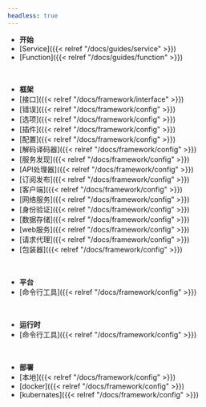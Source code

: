 ```yaml
---
headless: true
---
```


- **开始**
- [Service]({{< relref "/docs/guides/service" >}})
- [Function]({{< relref "/docs/guides/function" >}})
<br />

- **框架**
- [接口]({{< relref "/docs/framework/interface" >}})
- [错误]({{< relref "/docs/framework/config" >}})
- [选项]({{< relref "/docs/framework/config" >}})
- [插件]({{< relref "/docs/framework/config" >}})
- [配置]({{< relref "/docs/framework/config" >}})
- [解码译码器]({{< relref "/docs/framework/config" >}})
- [服务发现]({{< relref "/docs/framework/config" >}})
- [API处理器]({{< relref "/docs/framework/config" >}})
- [订阅发布]({{< relref "/docs/framework/config" >}})
- [客户端]({{< relref "/docs/framework/config" >}})
- [网络服务]({{< relref "/docs/framework/config" >}})
- [身份验证]({{< relref "/docs/framework/config" >}})
- [数据存储]({{< relref "/docs/framework/config" >}})
- [web服务]({{< relref "/docs/framework/config" >}})
- [请求代理]({{< relref "/docs/framework/config" >}})
- [包装器]({{< relref "/docs/framework/config" >}})
<br />

- **平台**
- [命令行工具]({{< relref "/docs/framework/config" >}})
<br />

- **运行时**
- [命令行工具]({{< relref "/docs/framework/config" >}})
<br />

- **部署**
- [本地]({{< relref "/docs/framework/config" >}})
- [docker]({{< relref "/docs/framework/config" >}})
- [kubernates]({{< relref "/docs/framework/config" >}})
<br />
